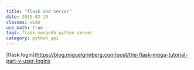 ```yaml
---
title: "flask and server"
date: 2019-02-19
classes: wide
use_math: true
tags: flask mongodb python server
category: python_api
---
```


[flask login](https://blog.miguelgrinberg.com/post/the-flask-mega-tutorial-part-v-user-logins